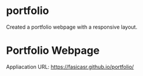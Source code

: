 # portfolio
Created a portfolio webpage with a responsive layout. 

# Portfolio Webpage

Appliacation URL: https://fasicasr.github.io/portfolio/